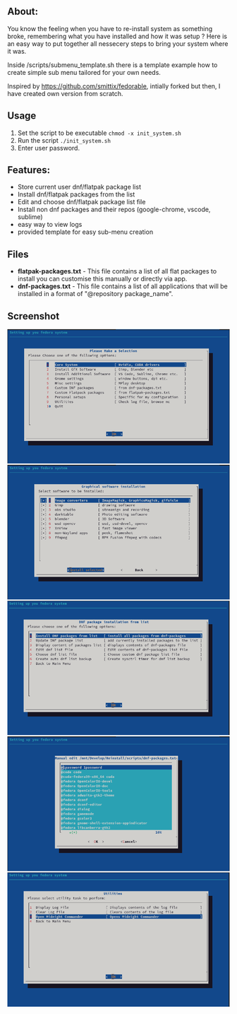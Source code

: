 
## About:
You know the feeling when you have to re-install system as something broke, remembering what you have installed and how it was setup ?
Here is an easy way to put together all nessecery steps to bring your system where it was.

Inside /scripts/submenu_template.sh there is a template example how to create simple sub menu tailored for your own needs.

Inspired by https://github.com/smittix/fedorable, intially forked but then, I have created own version from scratch.

## Usage
1. Set the script to be executable `chmod -x init_system.sh`
2. Run the script `./init_system.sh`
3. Enter user password.

## Features:
- Store current user dnf/flatpak package list
- Install  dnf/flatpak  packages from the list
- Edit and choose  dnf/flatpak package list file
- Install non dnf packages and their repos (google-chrome, vscode, sublime)
- easy way to view logs
- provided template for easy sub-menu creation

## Files

- **flatpak-packages.txt** - This file contains a list of all flat packages to install you can customise this manually or directly via app.
- **dnf-packages.txt** - This file contains a list of all applications that will be installed in a format of "@repository package_name".

## Screenshot
![Screenshot](screenshot_main_menu.png)
![Screenshot](screenshot_gfx_software.png)
![Screenshot](screenshot_dnf_package.png)
![Screenshot](screenshot_file_edit.png)
![Screenshot](screenshot_utilities.png)
